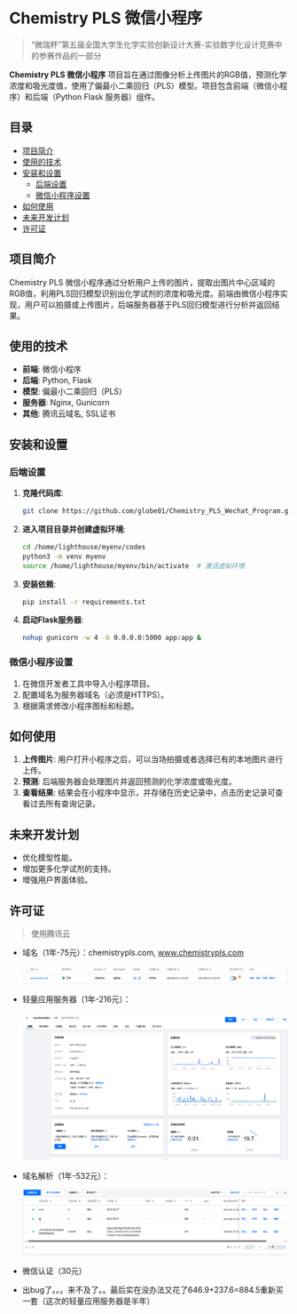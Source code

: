 # Chemistry PLS 微信小程序

> “微瑞杯”第五届全国大学生化学实验创新设计大赛-实验数字化设计竞赛中的参赛作品的一部分

**Chemistry PLS 微信小程序** 项目旨在通过图像分析上传图片的RGB值，预测化学浓度和吸光度值，使用了偏最小二乘回归（PLS）模型。项目包含前端（微信小程序）和后端（Python Flask 服务器）组件。

## 目录

- [项目简介](#项目简介)
- [使用的技术](#使用的技术)
- [安装和设置](#安装和设置)
  - [后端设置](#后端设置)
  - [微信小程序设置](#微信小程序设置)
- [如何使用](#如何使用)
- [未来开发计划](#未来开发计划)
- [许可证](#许可证)

## 项目简介

Chemistry PLS 微信小程序通过分析用户上传的图片，提取出图片中心区域的RGB值，利用PLS回归模型识别出化学试剂的浓度和吸光度。前端由微信小程序实现，用户可以拍摄或上传图片，后端服务器基于PLS回归模型进行分析并返回结果。

## 使用的技术

- **前端**: 微信小程序
- **后端**: Python, Flask
- **模型**: 偏最小二乘回归（PLS）
- **服务器**: Nginx, Gunicorn
- **其他**: 腾讯云域名, SSL证书

## 安装和设置

### 后端设置

1. **克隆代码库**:
   
   ```bash
   git clone https://github.com/globe01/Chemistry_PLS_Wechat_Program.git
   ```
   
2. **进入项目目录并创建虚拟环境**:
   
   ```bash
   cd /home/lighthouse/myenv/codes
   python3 -m venv myenv
   source /home/lighthouse/myenv/bin/activate  # 激活虚拟环境
   ```
   
3. **安装依赖**:
   ```bash
   pip install -r requirements.txt
   ```

4. **启动Flask服务器**:
   ```bash
   nohup gunicorn -w 4 -b 0.0.0.0:5000 app:app &
   ```

### 微信小程序设置

1. 在微信开发者工具中导入小程序项目。
2. 配置域名为服务器域名（必须是HTTPS）。
3. 根据需求修改小程序图标和标题。

## 如何使用

1. **上传图片**: 用户打开小程序之后，可以当场拍摄或者选择已有的本地图片进行上传。
2. **预测**: 后端服务器会处理图片并返回预测的化学浓度或吸光度。
3. **查看结果**: 结果会在小程序中显示，并存储在历史记录中，点击历史记录可查看过去所有查询记录。

## 未来开发计划

- 优化模型性能。
- 增加更多化学试剂的支持。
- 增强用户界面体验。

## 许可证

> 使用腾讯云

- 域名（1年-75元）：chemistrypls.com, www.chemistrypls.com

  ![image-20240825170853393](assets/image-20240825170853393.png)

- 轻量应用服务器（1年-216元）：

  ![image-20240825170801430](assets/image-20240825170801430.png)

- 域名解析（1年-532元）：

  ![image-20240825171033166](assets/image-20240825171033166.png)

- 微信认证（30元）



- 出bug了。。。来不及了。。最后实在没办法又花了646.9+237.6=884.5重新买一套（这次的轻量应用服务器是半年）